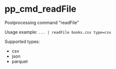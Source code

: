 # pp_cmd_readFile
Postprocessing command "readFile"

Usage example:
`... | readFile books.csv type=csv`

Supported types:
- csv
- json
- parquet


